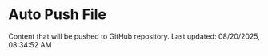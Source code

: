 # Auto Push File

Content that will be pushed to GitHub repository.
Last updated: 08/20/2025, 08:34:52 AM